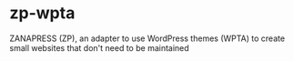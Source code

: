 # zp-wpta
ZANAPRESS (ZP), an adapter to use WordPress themes (WPTA) to create small websites that don't need to be maintained
